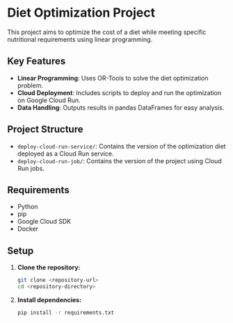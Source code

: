 # Diet Optimization Project

This project aims to optimize the cost of a diet while meeting specific nutritional requirements using linear programming.

## Key Features

- **Linear Programming**: Uses OR-Tools to solve the diet optimization problem.
- **Cloud Deployment**: Includes scripts to deploy and run the optimization on Google Cloud Run.
- **Data Handling**: Outputs results in pandas DataFrames for easy analysis.

## Project Structure

- `deploy-cloud-run-service/`: Contains the version of the optimization diet deployed as a Cloud Run service.
- `deploy-cloud-run-job/`: Contains the version of the project using Cloud Run jobs.


## Requirements

- Python
- pip
- Google Cloud SDK
- Docker

## Setup

1. **Clone the repository:**
    ```sh
    git clone <repository-url>
    cd <repository-directory>
    ```

2. **Install dependencies:**
    ```sh
    pip install -r requirements.txt
    ```
